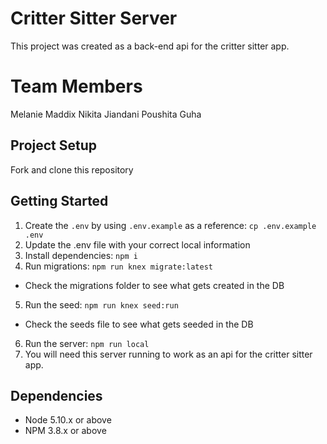 # Critter Sitter Server

This project was created as a back-end api for the critter sitter app.

# Team Members

Melanie Maddix
Nikita Jiandani
Poushita Guha

## Project Setup

Fork and clone this repository

## Getting Started

1. Create the `.env` by using `.env.example` as a reference: `cp .env.example .env`
2. Update the .env file with your correct local information
3. Install dependencies: `npm i`
4. Run migrations: `npm run knex migrate:latest`
  - Check the migrations folder to see what gets created in the DB
5. Run the seed: `npm run knex seed:run`
  - Check the seeds file to see what gets seeded in the DB
6. Run the server: `npm run local`
7. You will need this server running to work as an api for the critter sitter app.

## Dependencies

- Node 5.10.x or above
- NPM 3.8.x or above
